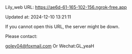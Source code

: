 Lily_web URL: https://ae6d-61-165-102-156.ngrok-free.app

Updated at: 2024-12-10 13:21:11

If you cannot open this URL, the server might be down.

Please contact: 

goley04@foxmail.com Or Wechat:GL_yeaH